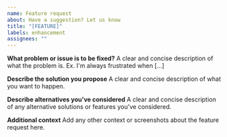 ```yaml
---
name: Feature request
about: Have a suggestion? Let us know
title: "[FEATURE]"
labels: enhancement
assignees: ""
---
```


**What problem or issue is to be fixed?**
A clear and concise description of what the problem is. Ex. I'm always frustrated when [...]

**Describe the solution you propose**
A clear and concise description of what you want to happen.

**Describe alternatives you've considered**
A clear and concise description of any alternative solutions or features you've considered.

**Additional context**
Add any other context or screenshots about the feature request here.
